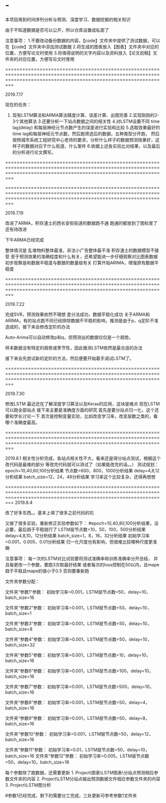 # -
本项目用到时间序列分析与预测、深度学习、数据挖掘的相关知识

由于不知道数据是否可以公开，所以仓库设置成私密了

注意事项：
1.不要改动备份数据的内容，【code】文件夹中提供了测试数据，可以在【code】文件夹中添加测试数据
2.将生成的图表放入【图表】文件夹中对应的位置，方便写论文时使用
3.将值得说明的文字内容以及资料放入【论文初稿】文件夹的对应位置，方便写论文时使用

=====================================================================================================================================================================

2019.7.17

现在的任务：
1. 现有LSTM算法和ARMA算法精度计算、误差计算、出图完善 
2.实现刚刚的2-3个其他算法 
3.还要分析一下站点数据之间的相关性 
4.对LSTM设置不同 time lag(delay) 和每层神经元节点数产生的误差进行实验和比较 
5.选取效果最好的time lag和每层神经元节点数，然后跑筛选后的数据，五种类型分开跑，
	然后按照城市系统工程研究中心老师的要求，分析什么样子的数据预测效果好，这样子的数据对应于什么街道，什么案件 
6.依据上述各实验比对结果，以及最后的分析进行论文撰写。

=====================================================================================================================================================================



=====================================================================================================================================================================

2019.7.19

改进了ARMA，积存渣土的西长安街街道的数据跑不通
跑通的都放到了图标里了
还有待改进

下午ARMA已经完成

整体情况是
乱堆物料整体最准，非法小广告整体最不准 积存渣土的数据模型不接受
至于预测效果的准确程度和什么有关，还希望能进一步仔细观察对比图表数据
初步观察是和数据平稳度与数据的数量级有关
打算开始ARIMA，增强原有数据平稳度

=====================================================================================================================================================================

2019.7.22

完成SVR，预测效果依然不理想
差分法成功，数据平稳化成功
关于ARMA和ARIMA，有的站点跑不同已经排除数据不平稳的影响，推测是由于p，q定阶不准造成的，接下来会修改定阶的办法

Auto-Arima可以自动修改p和q，但预测出的数据仅仅是一个趋势。

样本数据没有特定的趋势或季节性，因此推测LSTM依然是最合适的办法

接下来会先尝试新的定阶的方法，然后便要开始着手调试LSTM了。


=====================================================================================================================================================================

2019.7.30

修改LSTM 最近还在了解深度学习算法以及Keras的应用，这块是难点
现在LSTM可以跑全部站点
接下来主要是准确度方面的研究
首先是要分站点归一化，这个还要和学长讨论一下
其次是控制变量实验，比如改变学习率，改变层数之类的，看哪个准确度最高。


=====================================================================================================================================================================

2019.8.1
相关性分析完成，各站点相关性不大，看来还是得分站点测试，根据这个改代码是最难的部分
等改完代码就可以测试了（如果能改完的话。。）
测试规划：
epoch=10,40,60,100分析结果
节点数=600，800，1000分析结果
delay=4,8,12分析结果
batch_size=12，24，48分析结果
学习率这个比较复杂，还得再想想

=====================================================================================================================================================================
2019.8.4
 
 改了好多东西。。基本上填了很多之前代码的坑
 

又做了很多实验，重新修正实验参数如下：
#epoch=10,40,80,100分析结果，没必要，最后趋于平稳就行了
LSTM层节点数=10，50，100，500分析结果
delay=4,8,10，12分析结果
batch_size=1，8，16，32分析结果
初始学习率=0.001，0.005，0.01分析结果
归一化尺度也有影响，但很难比较哪种尺度更准确

注意事项：
每一次的LSTM对比试验要将测试准确率和训练准确率分开总结，
并且每更改一个参数，要跑3次取最好结果
或者每次的loss控制在50以内，且mape趋于平稳且mape的值小于0.5 否则要重新跑

文件夹参数分配：

文件夹“参数1”参数：
  初始学习率=0.001，LSTM层节点数=50，delay=10，batch_size=16


文件夹“参数2”参数：
  初始学习率=0.001，LSTM层节点数=50，delay=10，batch_size=1

文件夹“参数3”参数：
  初始学习率=0.001，LSTM层节点数=50，delay=10，batch_size=8

文件夹“参数4”参数：
  初始学习率=0.001，LSTM层节点数=50，delay=10，batch_size=32


文件夹“参数5”参数：
  初始学习率=0.001，LSTM层节点数=10，delay=10，batch_size=16

文件夹“参数6”参数：
  初始学习率=0.001，LSTM层节点数=100，delay=10，batch_size=16

文件夹“参数7”参数：
  初始学习率=0.001，LSTM层节点数=500，delay=10，batch_size=16


文件夹“参数8”参数：
  初始学习率=0.001，LSTM层节点数=50，delay=4，batch_size=16

文件夹“参数9”参数：
  初始学习率=0.001，LSTM层节点数=50，delay=8，batch_size=16

文件夹“参数10”参数：
  初始学习率=0.001，LSTM层节点数=50，delay=12，batch_size=16


文件夹“参数11”参数：
  初始学习率=0.01，LSTM层节点数=50，delay=10，batch_size=16
文件夹“参数12”参数：
  初始学习率=0.005，LSTM层节点数=50，delay=10，batch_size=16

每个参数除了跑数据，还需要更新
	1. Project\图表\LSTM图表\分站点预测相应参数文件夹的内容
	2. Project\LSTM分站点输出预测数据文件相应参数文件夹的内容
	3. Project\LSTM图分析
	
#参数1已经完成，剩下的需要分工完成，三处更新可参考参数1文件夹